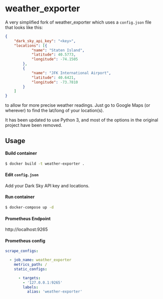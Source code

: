 # weather_exporter

A very simplified fork of weather_exporter which uses a `config.json` file that looks like this:

```json
{
	"dark_sky_api_key": "<key>",
	"locations": [{
			"name": "Staten Island",
			"latitude": 40.5773,
			"longitude": -74.1505
		},
		{
			"name": "JFK International Airport",
			"latitude": 40.6421,
			"longitude": -73.7810
		}
	]
}
```

to allow for more precise weather readings. Just go to Google Maps (or wherever) to find the lat/long of your location(s).

It has been updated to use Python 3, and most of the options in the original project have been removed.

## Usage

#### Build container
```bash
$ docker build -t weather-exporter .
```

#### Edit `config.json`
Add your Dark Sky API key and locations.

#### Run container
```bash
$ docker-compose up -d
```

#### Prometheus Endpoint

http://localhost:9265

#### Prometheus config
```yaml
scrape_configs:

  - job_name: weather_exporter
    metrics_path: /
    static_configs:

      - targets:
        - '127.0.0.1:9265'
        labels:
          alias: 'weather-exporter'
 ```
